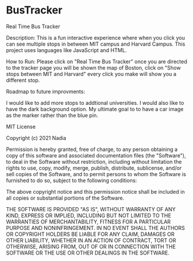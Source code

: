 # BusTracker


Real Time Bus Tracker

Description:
This is a fun interactive experience where when you click you can see multiple stops in between MIT campus and Harvard Campus. This project uses languages like
JavaScript and HTML.

How to Run:
Please click on "Real Time Bus Tracker" once you are directed to the tracker page you will be shown 
      the map of Boston, click on "Show stops between MIT and Harvard" every click you make 
      will show you a different stop.

 Roadmap to future improvments:
 
 I would like to add more stops to addtional universities. I would also like to have the dark background option. My ultimate goal to to have a car image as the marker rather than the blue pin.



MIT License

Copyright (c) 2021 Nadia 

Permission is hereby granted, free of charge, to any person obtaining a copy
of this software and associated documentation files (the "Software"), to deal
in the Software without restriction, including without limitation the rights
to use, copy, modify, merge, publish, distribute, sublicense, and/or sell
copies of the Software, and to permit persons to whom the Software is
furnished to do so, subject to the following conditions:

The above copyright notice and this permission notice shall be included in all
copies or substantial portions of the Software.

THE SOFTWARE IS PROVIDED "AS IS", WITHOUT WARRANTY OF ANY KIND, EXPRESS OR
IMPLIED, INCLUDING BUT NOT LIMITED TO THE WARRANTIES OF MERCHANTABILITY,
FITNESS FOR A PARTICULAR PURPOSE AND NONINFRINGEMENT. IN NO EVENT SHALL THE
AUTHORS OR COPYRIGHT HOLDERS BE LIABLE FOR ANY CLAIM, DAMAGES OR OTHER
LIABILITY, WHETHER IN AN ACTION OF CONTRACT, TORT OR OTHERWISE, ARISING FROM,
OUT OF OR IN CONNECTION WITH THE SOFTWARE OR THE USE OR OTHER DEALINGS IN THE
SOFTWARE.
